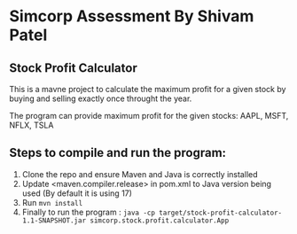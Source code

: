 # Simcorp Assessment By Shivam Patel

## Stock Profit Calculator

This is a mavne project to calculate the maximum profit for a given stock by buying and selling exactly once throught the year.

The program can provide maximum profit for the given stocks: AAPL, MSFT, NFLX, TSLA

## Steps to compile and run the program:
1. Clone the repo and ensure Maven and Java is correctly installed
2. Update <maven.compiler.release> in pom.xml to Java version being used  (By default it is using 17)
2. Run `mvn install`
3. Finally to run the program : `java -cp target/stock-profit-calculator-1.1-SNAPSHOT.jar simcorp.stock.profit.calculator.App`

